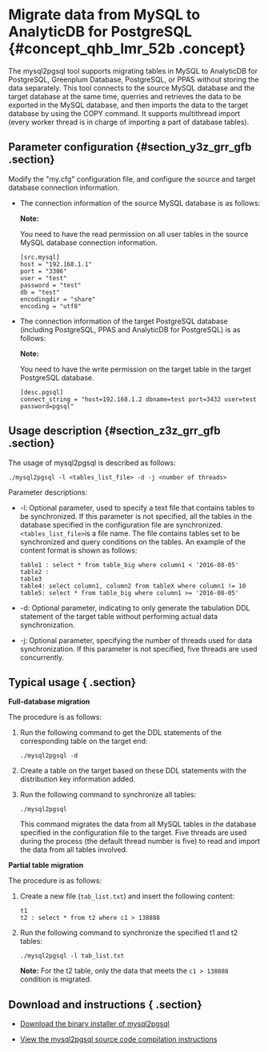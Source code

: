 # Migrate data from MySQL to AnalyticDB for PostgreSQL {#concept_qhb_lmr_52b .concept}

The mysql2pgsql tool supports migrating tables in MySQL to AnalyticDB for PostgreSQL, Greenplum Database, PostgreSQL, or PPAS without storing the data separately. This tool connects to the source MySQL database and the target database at the same time, querries and retrieves the data to be exported in the MySQL database, and then imports the data to the target database by using the COPY command. It supports multithread import \(every worker thread is in charge of importing a part of database tables\).

## Parameter configuration {#section_y3z_grr_gfb .section}

Modify the "my.cfg" configuration file, and configure the source and target database connection information.

-   The connection information of the source MySQL database is as follows:

    **Note:** 

    You need to have the read permission on all user tables in the source MySQL database connection information.

    ```
    [src.mysql]
    host = "192.168.1.1"
    port = "3306"
    user = "test"
    password = "test"
    db = "test"
    encodingdir = "share"
    encoding = "utf8"
    ```

-   The connection information of the target PostgreSQL database \(including PostgreSQL, PPAS and AnalyticDB for PostgreSQL\) is as follows:

    **Note:** 

    You need to have the write permission on the target table in the target PostgreSQL database.

    ```
    [desc.pgsql]
    connect_string = "host=192.168.1.2 dbname=test port=3432 user=test password=pgsql"
    ```


## Usage description {#section_z3z_grr_gfb .section}

The usage of mysql2pgsql is described as follows:

```
./mysql2pgsql -l <tables_list_file> -d -j <number of threads>
```

Parameter descriptions:

-   -l: Optional parameter, used to specify a text file that contains tables to be synchronized. If this parameter is not specified, all the tables in the database specified in the configuration file are synchronized. `<tables_list_file>`is a file name. The file contains tables set to be synchronized and query conditions on the tables. An example of the content format is shown as follows:

    ```
    table1 : select * from table_big where column1 < '2016-08-05'
    table2 :
    table3
    table4: select column1, column2 from tableX where column1 != 10
    table5: select * from table_big where column1 >= '2016-08-05'
    ```

-   -d: Optional parameter, indicating to only generate the tabulation DDL statement of the target table without performing actual data synchronization.

-   -j: Optional parameter, specifying the number of threads used for data synchronization. If this parameter is not specified, five threads are used concurrently.


## Typical usage { .section}

**Full-database migration**

The procedure is as follows:

1.  Run the following command to get the DDL statements of the corresponding table on the target end:

    ```
    ./mysql2pgsql -d
    ```

2.  Create a table on the target based on these DDL statements with the distribution key information added.

3.  Run the following command to synchronize all tables:

    ```
    ./mysql2pgsql
    ```

    This command migrates the data from all MySQL tables in the database specified in the configuration file to the target. Five threads are used during the process \(the default thread number is five\) to read and import the data from all tables involved.


**Partial table migration**

The procedure is as follows:

1.  Create a new file \(`tab_list.txt`\) and insert the following content:

    ```
    t1
    t2 : select * from t2 where c1 > 138888
    ```

2.  Run the following command to synchronize the specified t1 and t2 tables:

    ```
    ./mysql2pgsql -l tab_list.txt
    ```

    **Note:** For the t2 table, only the data that meets the `c1 > 138888` condition is migrated.


## Download and instructions { .section}

-   [Download the binary installer of mysql2pgsql](https://github.com/aliyun/rds_dbsync/releases)

-   [View the mysql2pgsql source code compilation instructions](https://github.com/aliyun/rds_dbsync/blob/master/README.md)


